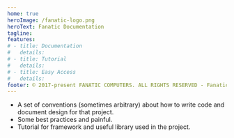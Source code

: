 ```yaml
---
home: true
heroImage: /fanatic-logo.png
heroText: Fanatic Documentation
tagline:
features:
# - title: Documentation
#   details:
# - title: Tutorial
#   details:
# - title: Easy Access
#   details:
footer: © 2017-present FANATIC COMPUTERS. ALL RIGHTS RESERVED - Fanatic Developer Team with ❤️
---
```


- A set of conventions (sometimes arbitrary) about how to write code and document design for that project.
- Some best practices and painful.
- Tutorial for framework and useful library used in the project.
